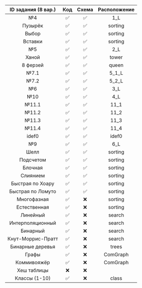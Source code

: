 | ID задания (8 вар.) | Код | Схема | Расположение |
| :----: | :----: | :----: | :----: |
| №4 | ✅ | ✅ | 1_L |
| Пузырёк | ✅ | ✅ | sorting |
| Выбор | ✅ | ✅ | sorting |
| Вставки | ✅ | ✅ | sorting |
| №5 | ✅ | ✅ | 2_L |
| Ханой | ✅ | ✅ | tower |
| 8 ферзей | ✅ | ✅ | queen |
| №7.1 | ✅ | ✅ | 5_1_L |
| №7.2 | ✅ | ✅ | 5_2_L |
| №6 | ✅ | ✅ | 3_L |
| №10 | ✅ | ✅ | 4_L |
| №11.1 | ✅ | ✅ | 11_1 |
| №11.2 | ✅ | ✅ | 11_2 |
| №11.3 | ✅ | ✅ | 11_3 |
| №11.4 | ✅ | ✅ | 11_4 |
| idef0 | ✅ | ✅ | idef0 |
| №9 | ✅ | ✅ | 6_L |
| Шелл | ✅ | ✅ | sorting |
| Подсчетом | ✅ | ✅ | sorting |
| Блочная | ✅ | ✅ | sorting |
| Слиянием | ✅ | ✅ | sorting |
| Быстрая по Хоару | ✅ | ✅ | sorting |
| Быстрая по Ломуто | ✅ | ✅ | sorting |
| Многофазная | ✅ | ❌ | sorting |
| Естественная | ✅ | ❌ | sorting |
| Линейный | ✅ | ❌ | search |
| Интерполяционный | ✅ | ❌ | search |
| Бинарный | ✅ | ❌ | search |
| Кнут-Моррис-Пратт | ✅ | ❌ | search |
| Бинарные деревья | ✅ | ❌ | trees |
| Графы | ✅ | ❌ | ComGraph |
| Коммивояжёр | ✅ | ❌ | ComGraph |
| Хеш таблицы | ❌ | ❌ |  |
| Классы (1-10) | ✅ | ❌ | class |
